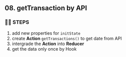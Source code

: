## 08. getTransaction by API
### 🦶🏻 STEPS
1. add new properties for `initState`
2. create **Action** `getTransactions()` to get date from API
3. intergrade the **Action** into **Reducer**
4. get the data only once by Hook
